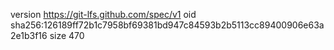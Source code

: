 version https://git-lfs.github.com/spec/v1
oid sha256:126189ff72b1c7958bf69381bd947c84593b2b5113cc89400906e63a2e1b3f16
size 470
